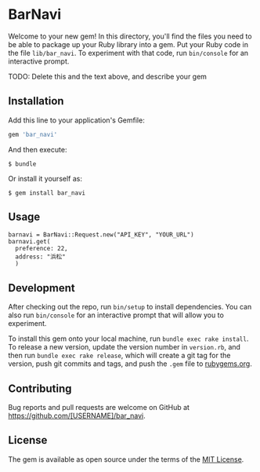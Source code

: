 # BarNavi

Welcome to your new gem! In this directory, you'll find the files you need to be able to package up your Ruby library into a gem. Put your Ruby code in the file `lib/bar_navi`. To experiment with that code, run `bin/console` for an interactive prompt.

TODO: Delete this and the text above, and describe your gem

## Installation

Add this line to your application's Gemfile:

```ruby
gem 'bar_navi'
```

And then execute:

    $ bundle

Or install it yourself as:

    $ gem install bar_navi

## Usage


```
barnavi = BarNavi::Request.new("API_KEY", "YOUR_URL")
barnavi.get(
  preference: 22,
  address: "浜松"
  )
```

## Development

After checking out the repo, run `bin/setup` to install dependencies. You can also run `bin/console` for an interactive prompt that will allow you to experiment.

To install this gem onto your local machine, run `bundle exec rake install`. To release a new version, update the version number in `version.rb`, and then run `bundle exec rake release`, which will create a git tag for the version, push git commits and tags, and push the `.gem` file to [rubygems.org](https://rubygems.org).

## Contributing

Bug reports and pull requests are welcome on GitHub at https://github.com/[USERNAME]/bar_navi.


## License

The gem is available as open source under the terms of the [MIT License](http://opensource.org/licenses/MIT).
